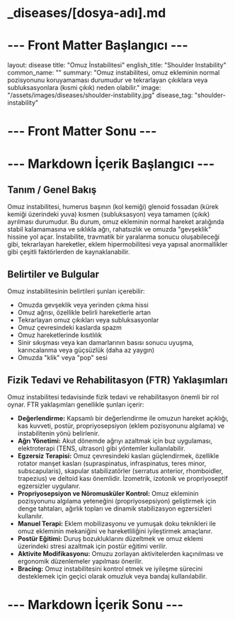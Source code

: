 # _diseases/[dosya-adı].md

# --- Front Matter Başlangıcı ---
layout: disease
title: "Omuz İnstabilitesi"
english_title: "Shoulder Instability"
common_name: ""
summary: "Omuz instabilitesi, omuz ekleminin normal pozisyonunu koruyamaması durumudur ve tekrarlayan çıkıklara veya subluksasyonlara (kısmi çıkık) neden olabilir."
image: "/assets/images/diseases/shoulder-instability.jpg"
disease_tag: "shoulder-instability"
# --- Front Matter Sonu ---

# --- Markdown İçerik Başlangıcı ---

## Tanım / Genel Bakış

Omuz instabilitesi, humerus başının (kol kemiği) glenoid fossadan (kürek kemiği üzerindeki yuva) kısmen (subluksasyon) veya tamamen (çıkık) ayrılması durumudur. Bu durum, omuz ekleminin normal hareket aralığında stabil kalamamasına ve sıklıkla ağrı, rahatsızlık ve omuzda "gevşeklik" hissine yol açar. İnstabilite, travmatik bir yaralanma sonucu oluşabileceği gibi, tekrarlayan hareketler, eklem hipermobilitesi veya yapısal anormallikler gibi çeşitli faktörlerden de kaynaklanabilir.

## Belirtiler ve Bulgular

Omuz instabilitesinin belirtileri şunları içerebilir:

*   Omuzda gevşeklik veya yerinden çıkma hissi
*   Omuz ağrısı, özellikle belirli hareketlerle artan
*   Tekrarlayan omuz çıkıkları veya subluksasyonlar
*   Omuz çevresindeki kaslarda spazm
*   Omuz hareketlerinde kısıtlılık
*   Sinir sıkışması veya kan damarlarının basısı sonucu uyuşma, karıncalanma veya güçsüzlük (daha az yaygın)
*   Omuzda "klik" veya "pop" sesi

## Fizik Tedavi ve Rehabilitasyon (FTR) Yaklaşımları

Omuz instabilitesi tedavisinde fizik tedavi ve rehabilitasyon önemli bir rol oynar. FTR yaklaşımları genellikle şunları içerir:

*   **Değerlendirme:** Kapsamlı bir değerlendirme ile omuzun hareket açıklığı, kas kuvveti, postür, propriyosepsiyon (eklem pozisyonunu algılama) ve instabilitenin yönü belirlenir.
*   **Ağrı Yönetimi:** Akut dönemde ağrıyı azaltmak için buz uygulaması, elektroterapi (TENS, ultrason) gibi yöntemler kullanılabilir.
*   **Egzersiz Terapisi:** Omuz çevresindeki kasları güçlendirmek, özellikle rotator manşet kasları (supraspinatus, infraspinatus, teres minor, subscapularis), skapular stabilizatörler (serratus anterior, rhomboidler, trapezius) ve deltoid kası önemlidir. İzometrik, izotonik ve propriyoseptif egzersizler uygulanır.
*   **Propriyosepsiyon ve Nöromusküler Kontrol:** Omuz ekleminin pozisyonunu algılama yeteneğini (propriyosepsiyon) geliştirmek için denge tahtaları, ağırlık topları ve dinamik stabilizasyon egzersizleri kullanılır.
*   **Manuel Terapi:** Eklem mobilizasyonu ve yumuşak doku teknikleri ile omuz ekleminin mekaniğini ve hareketliliğini iyileştirmek amaçlanır.
*   **Postür Eğitimi:** Duruş bozukluklarını düzeltmek ve omuz eklemi üzerindeki stresi azaltmak için postür eğitimi verilir.
*   **Aktivite Modifikasyonu:** Omuzu zorlayan aktivitelerden kaçınılması ve ergonomik düzenlemeler yapılması önerilir.
*   **Bracing:** Omuz instabilitesini kontrol etmek ve iyileşme sürecini desteklemek için geçici olarak omuzluk veya bandaj kullanılabilir.

# --- Markdown İçerik Sonu ---